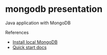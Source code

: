 # mongodb presentation
Java application with MongoDB


References
* [Install local MongoDB](https://zellwk.com/blog/install-mongodb/)
* [Quick start docs](https://mongodb.github.io/mongo-java-driver/3.4/driver/getting-started/quick-start/)
